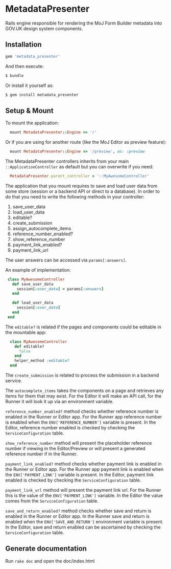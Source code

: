 # MetadataPresenter

Rails engine responsible for rendering the MoJ Form Builder metadata into
GOV.UK design system components.

## Installation

```ruby
gem 'metadata_presenter'
```

And then execute:

```bash
$ bundle
```

Or install it yourself as:
```bash
$ gem install metadata_presenter
```

## Setup & Mount

To mount the application:

```ruby
  mount MetadataPresenter::Engine => '/'
```

Or if you are using for another route (like the MoJ Editor as preview feature):

```ruby
  mount MetadataPresenter::Engine => '/preview', as: :preview
```

The MetadataPresenter controllers inherits from your main
`::ApplicationController` as default but you can overwrite if you need:

```ruby
  MetadataPresenter.parent_controller = '::MyAwesomeController'
```

The application that you mount requires to save and load user data from some
store (session or a backend API or direct to a database). In order to do
that you need to write the following methods in your controller:

1. save_user_data
2. load_user_data
3. editable?
4. create_submission
5. assign_autocomplete_items
6. reference_number_enabled?
7. show_reference_number
8. payment_link_enabled?
9. payment_link_url

The user answers can be accessed via `params[:answers]`.

An example of implementation:
```ruby
 class MyAwesomeController
   def save_user_data
     session[:user_data] = params[:answers]
   end

   def load_user_data
     session[:user_data]
   end
 end
```

The `editable?` is related if the pages and components could be editable in the
mountable app:

```ruby
  class MyAwesomeController
    def editable?
      false
    end
    helper_method :editable?
  end
```

The `create_submission` is related to process the submission in a backend
service.

The `autocomplete_items` takes the components on a page and retrieves any items for them that may exist. For the Editor it will make an API call, for the Runner it will look it up via an environment variable.

`reference_number_enabled?` method checks whether reference number is enabled in the Runner or Editor app. For the Runner app reference number is enabled when the `ENV['REFERENCE_NUMBER']` variable is present. In the Editor, reference number enabled is checked by checking the `ServiceConfiguration` table.

`show_reference_number` method will present the placeholder reference number if viewing in the Editor/Preview or will present a generated reference number if in the Runner.

`payment_link_enabled?` method checks whether payment link is enabled in the Runner or Editor app. For the Runner app payment link is enabled when the `ENV['PAYMENT_LINK']` variable is present. In the Editor, payment link enabled is checked by checking the `ServiceConfiguration` table.

`payment_link_url` method will present the payment link url. For the Runner this is the value of the `ENV['PAYMENT_LINK']` variable. In the Editor the value comes from the `ServiceConfiguration` table.

`save_and_return_enabled?` method checks whether save and return is enabled in the Runner or Editor app. In the Runner save and return is enabled when the `ENV['SAVE_AND_RETURN']` environment variable is present. In the Editor, save and return enabled can be ascertained by checking the `ServiceConfiguration` table.

## Generate documentation

Run `rake doc` and open the doc/index.html
